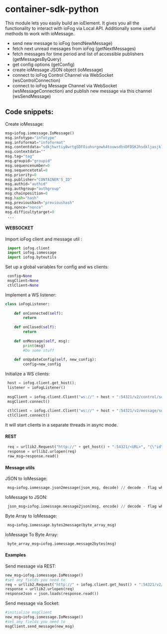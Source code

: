 # container-sdk-python

This module lets you easily build an ioElement. It gives you all the functionality to interact with ioFog via Local API. Additionally some useful methods to work with ioMessage.

 - send new message to ioFog (sendNewMessage)
 - fetch next unread messages from ioFog (getNextMessages)
 - fetch messages for time period and list of accessible publishers (getMessagesByQuery)
 - get config options (getConfig)
 - create ioMessage JSON object (ioMessage)
 - connect to ioFog Control Channel via WebSocket (wsControlConnection)
 - connect to ioFog Message Channel via WebSocket (wsMessageConnection) and publish new message via this channel (wsSendMessage)

## Code snippets: 
Create ioMessage: 
```python
msg=iofog.iomessage.IoMessage()
msg.infotype="infotype"
msg.infoformat="infoformat"
msg.contentdata="sdkjhwrtiy8wrtgSDFOiuhsrgowh4touwsdhsDFDSKJhsdkljasjklweklfjwhefiauhw98p328946982weiusfhsdkufhaskldjfslkjdhfalsjdf=serg4towhr"
msg.contextdata=""
msg.tag="tag"
msg.groupid="groupid"
msg.sequencenumber=0
msg.sequencetotal=0
msg.priority=0
msg.publisher="CONTAINER'S_ID"
msg.authid="authid"
msg.authgroup="authgroup"
msg.chainposition=0
msg.hash="hash"
msg.previoushash="previoushash"
msg.nonce="nonce"
msg.difficultytarget=0
 ...
```

#### WEBSOCKET
Import ioFog client and message util :
```python
 import iofog.client
 import iofog.iomessage
 import iofog.byteutils
```
Set up a global variables for config and ws clients:
```python
 config=None
 msgClient=None
 ctlClient=None
```
Implement a WS listener:
```python
class ioFogListener:
 
    def onConnected(self):
        return
 
    def onClosed(self):
        return
 
    def onMessage(self, msg):
        print(msg)
        #Do some stuff
 
    def onUpdateConfig(self, new_config):
        config=new_config
```
Initialize a WS clients:
```python
 host = iofog.client.get_host();
 listener = ioFogListener()
 
 msgClient = iofog.client.Client("ws://" + host + ":54321/v2/control/socket/id/" + CONTAINER_ID, listener, CONTAINER_ID)
 msgClient.connect()
 
 ctlClient = iofog.client.Client("ws://" + host + ":54321/v2/message/socket/id/" + CONTAINER_ID, listener, CONTAINER_ID)
 ctlClient.connect()
```
It will start clients in a separate threads in async mode.

#### REST
```python
 req = urllib2.Request("http://" + get_host() + ":54321/<URL>", "{\"id\":\"" + container_id + "\"}", {'Content-Type': 'application/json'})
 response = urllib2.urlopen(req)
 raw_msg=response.read()
```
#### Message utils
JSON to IoMessage:
```python
 msg=iofog.iomessage.json2message(json_msg, decode) // decode - flag which indicates if context and content data need to be decoded from base64 format
```
IoMessage to JSON:
```python
 json_msg=iofog.iomessage.message2json(msg, encode) // decode - flag which indicates if context and content data need to be encoded to base64 format
```
Byte Array to IoMessage:
```python
 msg=iofog.iomessage.bytes2message(byte_array_msg)
```
IoMessage To Byte Array:
```python
 byte_array_msg=iofog.iomessage.message2bytes(msg)
```
#### Examples
Send message via REST:
```python
new_msg=iofog.iomessage.IoMessage()
#set any fields you need to
req = urllib2.Request("http://" + iofog.client.get_host() + ":54321/v2/messages/new", data=iofog.iomessage.message2json(new_msg, True), headers={"content-Type": "application/json"})
response = urllib2.urlopen(req)
responseJson = json.loads(response.read())
```
Send message via Socket:
```python
#initialize msgClient
new_msg=iofog.iomessage.IoMessage()
#set any fields you need to
msgClient.send_message(new_msg)
```
